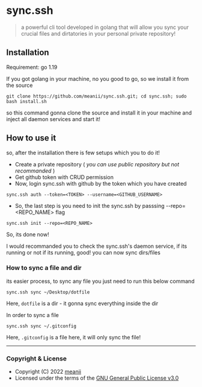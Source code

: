# sync.ssh

> a powerful cli tool developed in golang that will allow you sync your crucial files and dirtatories in your personal
> private repository!

## Installation

Requirement: go 1.19

If you got golang in your machine, no you good to go, so we install it from the source

```shell
git clone https://github.com/meanii/sync.ssh.git; cd sync.ssh; sudo bash install.sh
```

so this command gonna clone the source and install it in your machine and inject all daemon services and start it!

## How to use it

so, after the installation there is few setups which you to do it!

- Create a private repository ( _you can use public repository but not recommanded_ )
- Get github token with CRUD permission
- Now, login sync.ssh with github by the token which you have created

```shell
sync.ssh auth --token=<TOKEN> --username=<GITHUB_USERNAME>
```

- So, the last step is you need to init the sync.ssh by passsing --repo=<REPO_NAME> flag

```shell
sync.ssh init --repo=<REPO_NAME> 
```

So, its done now!

I would recommanded you to check the sync.ssh's daemon service, if its running or not
if its running, good! you can now sync dirs/files

### How to sync a file and dir

its easier process, to sync any file you just need to run this below command

```shell
sync.ssh sync ~/Desktop/dotfile
```

Here, `dotfile` is a dir - it gonna sync everything inside the dir

In order to sync a file

```shell
sync.ssh sync ~/.gitconfig
```

Here, `.gitconfig` is a file here, it will only sync the file!

---

### Copyright & License

- Copyright (C)  2022 [meanii](https://github.com/meanii )
- Licensed under the terms of
  the [GNU General Public License v3.0](https://github.com/meanii/sync.ssh/blob/main/LICENSE)